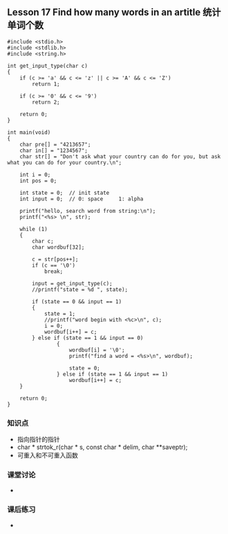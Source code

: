 ## Lesson 17 Find how many words in an artitle 统计单词个数
	#include <stdio.h>
	#include <stdlib.h>
	#include <string.h>

	int get_input_type(char c)
	{
		if (c >= 'a' && c <= 'z' || c >= 'A' && c <= 'Z')
			return 1;

		if (c >= '0' && c <= '9')
			return 2;

		return 0;
	}

	int main(void)
	{
		char pre[] = "4213657";
		char in[] = "1234567";
		char str[] = "Don't ask what your country can do for you, but ask what you can do for your country.\n";

		int i = 0;
		int pos = 0;

		int state = 0;	// init state
		int input = 0;	// 0: space		1: alpha

		printf("hello, search word from string:\n");
		printf("<%s> \n", str);

		while (1)
		{
			char c;
			char wordbuf[32];

			c = str[pos++];
			if (c == '\0')
				break;

			input = get_input_type(c);
			//printf("state = %d ", state);

			if (state == 0 && input == 1)
			{
				state = 1;
				//printf("word begin with <%c>\n", c);
				i = 0;
				wordbuf[i++] = c;
			} else if (state == 1 && input == 0)
					{
						wordbuf[i] = '\0';
						printf("find a word = <%s>\n", wordbuf);
				
						state = 0;
					} else if (state == 1 && input == 1)
						wordbuf[i++] = c;
		}

		return 0;
	}

### 知识点
* 指向指针的指针
* char * strtok_r(char * s, const char * delim, char **saveptr);
* 可重入和不可重入函数
	
### 课堂讨论
*
	
### 课后练习
* 	